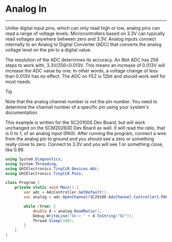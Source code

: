 # Analog In
---
Unlike digital input pins, which can only read high or low, analog pins can read a range of voltage levels.  Microcontrollers based on 3.3V can typically read voltages anywhere between zero and 3.3V. Analog inputs connect internally to an Analog to Digital Converter (ADC) that converts the analog voltage level on the pin to a digital value.

The resolution of the ADC determines its accuracy. An 8bit ADC has 256 steps to work with, 3.3V/256=0.013V. This means an increase of 0.013V will increase the ADC value by one. In other words, a voltage change of less than 0.013V has no effect. The ADC on FEZ is 12bit and should work well for most needs.

> [!Tip]
> Note that the analog channel number is not the pin number. You need to determine the channel number of a specific pin using your system's documentation.

This example is written for the SC20100S Dev Board, but will work unchanged on the SCM20260D Dev Board as well. It will read the ratio, that is 0 to 1, of an analog input (PA0). After running the program, connect a wire from the analog pin to ground and you should see a zero or something really close to zero. Connect to 3.3V and you will see 1 or something close, like 0.99.

```cs
using System.Diagnostics;
using System.Threading;
using GHIElectronics.TinyCLR.Devices.Adc;
using GHIElectronics.TinyCLR.Pins;

class Program {
    private static void Main() {
        var adc = AdcController.GetDefault();
        var analog = adc.OpenChannel(SC20100.AdcChannel.Controller1.PA0);

        while (true) {
            double d = analog.ReadRatio();
            Debug.WriteLine("An-> " + d.ToString("N2"));
            Thread.Sleep(100);
        }
    }
}
```